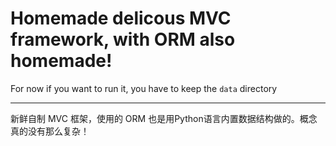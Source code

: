 # Homemade delicous MVC framework, with ORM also homemade!
For now if you want to run it, you have to keep the `data` directory

---

新鲜自制 MVC 框架，使用的 ORM 也是用Python语言内置数据结构做的。概念真的没有那么复杂！